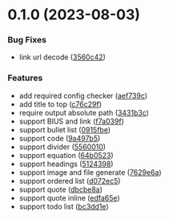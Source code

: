 

# 0.1.0 (2023-08-03)


### Bug Fixes

* link url decode ([3560c42](https://github.com/ischanx/larkdocs2md/commit/3560c42a6c63abb119b5a4943f7bf1af5dbcfa70))


### Features

* add required config checker ([aef739c](https://github.com/ischanx/larkdocs2md/commit/aef739c57aa1e47965d3bc43a69d527a544b3d60))
* add title to top ([c76c29f](https://github.com/ischanx/larkdocs2md/commit/c76c29f61c11d206fcd6150ea0c2334911ca7d19))
* require output absolute path ([3431b3c](https://github.com/ischanx/larkdocs2md/commit/3431b3c8d92e6164f2bbfb8fd9bfdfeab519ff3a))
* support BIUS and link ([f7a039f](https://github.com/ischanx/larkdocs2md/commit/f7a039f467e829aded83deca0691e8cab3c83923))
* support bullet list ([0915fbe](https://github.com/ischanx/larkdocs2md/commit/0915fbe55fd5b2400e287c6909f158d2a44f5481))
* support code ([9a497b5](https://github.com/ischanx/larkdocs2md/commit/9a497b5bd2287a0b4096d492f8125e4e740ce6a2))
* support divider ([5560010](https://github.com/ischanx/larkdocs2md/commit/556001013d26ce4cb252b31fd4cbb9ce6031026e))
* support equation ([64b0523](https://github.com/ischanx/larkdocs2md/commit/64b052310153817809903130093aa819b0f80471))
* support headings ([5124398](https://github.com/ischanx/larkdocs2md/commit/512439814763d79ebccd6cd581e0fca5e25fb872))
* support image and file generate ([7629e6a](https://github.com/ischanx/larkdocs2md/commit/7629e6aee60caff22aea91fc77c55bffa8517e68))
* support ordered list ([d072ec5](https://github.com/ischanx/larkdocs2md/commit/d072ec509a6e05205113962b16841216d6927794))
* support quote ([dbcbe8a](https://github.com/ischanx/larkdocs2md/commit/dbcbe8a732ca666251a75cb840e978d49eb8cec8))
* support quote inline ([edfa65e](https://github.com/ischanx/larkdocs2md/commit/edfa65e72e19361885edc5acda9947c2f08dc700))
* support todo list ([bc3dd1e](https://github.com/ischanx/larkdocs2md/commit/bc3dd1e8e5d99c3cdd84f1867da87994a51eba73))